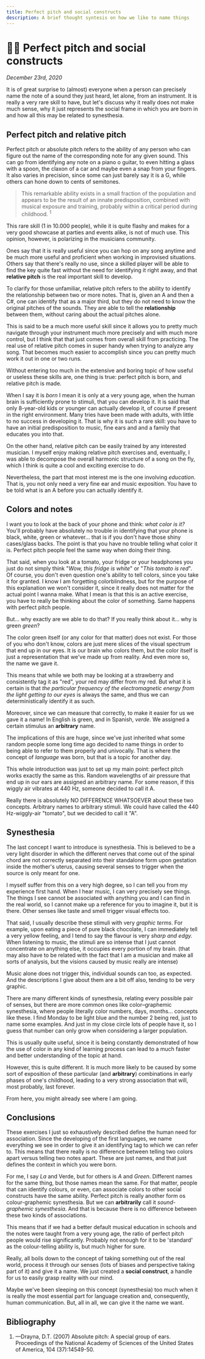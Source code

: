 ```yaml
---
title: Perfect pitch and social constructs
description: A brief thought syntesis on how we like to name things
---
```


# 👂🏻 Perfect pitch and social constructs

*December 23rd, 2020*

It is of great surprise to (almost) everyone when a person can precisely name the note of a sound they just heard, let alone, from an instrument. It is really a very rare skill to have, but let's discuss why it really does not make much sense, why it just represents the social frame in which you are born in and how all this may be related to synesthesia.

## Perfect pitch and relative pitch

Perfect pitch or absolute pitch refers to the ability of any person who can figure out the name of the corresponding note for any given sound. This can go from identifying any note on a piano o guitar, to even hitting a glass with a spoon, the claxon of a car and maybe even a snap from your fingers. It also varies in precision, since some can just barely say it is a G, while others can hone down to cents of semitones.

> This remarkable ability exists in a small fraction of the population and appears to be the result of an innate predisposition, combined with musical exposure and training, probably within a critical period during childhood. $^1$

This rare skill (1 in 10.000 people), while it is quite flashy and makes for a very good showcase at parties and events alike, is not of much use. This opinion, however, is polarizing in the musicians community. 

Ones say that it is really useful since you can hop on any song anytime and be much more useful and proficient when working in improvised situations. Others say that there's really no use, since a skilled player will be able to find the key quite fast without the need for identifying it right away, and that **relative pitch** is the real important skill to develop.

To clarify for those unfamiliar, relative pitch refers to the ability to identify the relationship between two or more notes. That is, given an A and then a C#, one can identify that as a major third, but they do not need to know the original pitches of the sounds. They are able to tell the **relationship** between them, without caring about the actual pitches alone.

This is said to be a much more useful skill since it allows you to pretty much navigate through your instrument much more precisely and with much more control, but I think that that just comes from overall skill from practicing. The real use of relative pitch comes in super handy when trying to analyze any song. That becomes much easier to accomplish since you can pretty much work it out in one or two runs.

Without entering too much in the extensive and boring topic of how useful or useless these skills are, one thing is true: perfect pitch is born, and relative pitch is made. 

When I say it is *born* I mean it is only at a very young age, when the human brain is sufficiently prone to stimuli, that you can develop it. It is said that only 8-year-old kids or younger can actually develop it, of course if present in the right environment. Many tries have been made with adults, with little to no success in developing it. That is why it is such a rare skill: you have to have an initial predisposition to music, fine ears and and a family that educates you into that. 

On the other hand, relative pitch can be easily trained by any interested musician. I myself enjoy making relative pitch exercises and, eventually, I was able to decompose the overall harmonic structure of a song on the fly, which I think is quite a cool and exciting exercise to do.

Nevertheless, the part that most interest me is the one involving *education*. That is, you not only need a very fine ear and music exposition. You have to be told what is an A before you can actually identify it.

## Colors and notes

I want you to look at the back of your phone and think: *what color is it?* You'll probably have absolutely no trouble in identifying that your phone is black, white, green or whatever... that is if you don't have those shiny cases/glass backs. The point is that you have no trouble telling what color it is. Perfect pitch people feel the same way when doing their thing.

That said, when you look at a tomato, your fridge or your headphones you just do not simply think "*Wow, this fridge is white*" or "*This tomato is red*". Of course, you don't even question one's ability to tell colors, since you take it for granted. I know I am forgetting colorblindness, but for the purpose of this explanation we won't consider it, since it really does not matter for the actual point I wanna make. What I mean is that this is an active exercise, you have to really be thinking about the color of something. Same happens with perfect pitch people.

But... why exactly are we able to do that? If you really think about it... why is green *green*?

The color green itself (or any color for that matter) does not exist. For those of you who don't know, colors are just mere slices of the visual spectrum that end up in our eyes. It is our brain who colors them, but the color itself is just a representation that we've made up from reality. And even more so, the name we gave it. 

This means that while we both may be looking at a strawberry and consistently tag it as "red", your red may differ from my red. But what it is certain is that *the particular frequency of the electromagnetic energy from the light getting to our eyes* is always the same, and thus we can deterministically identify it as such.

Moreover, since we can measure that correctly, to make it easier for us we gave it a name! In English is green, and in Spanish, *verde*. We assigned a certain stimulus an **arbitrary** name.

The implications of this are huge, since we've just inherited what some random people some long time ago decided to name things in order to being able to refer to them properly and univocally. That is where the concept of *language* was born, but that is a topic for another day.

This whole introduction was just to set up my main point: perfect pitch works exactly the same as this. Random wavelengths of air pressure that end up in our ears are assigned an arbitrary name. For some reason, if this wiggly air vibrates at 440 Hz, someone decided to call it A. 

Really there is absolutely NO DIFFERENCE WHATSOEVER about these two concepts. Arbitrary names to arbitrary stimuli. We could have called the 440 Hz-wiggly-air "tomato", but we decided to call it "A".

## Synesthesia

The last concept I want to introduce is synesthesia. This is believed to be a very light disorder in which the different nerves that come out of the spinal chord are not correctly separated into their standalone form upon gestation inside the mother's uterus, causing several senses to trigger when the source is only meant for one.

I myself suffer from this on a very high degree, so I can tell you from my experience first hand. When I hear music, I can very precisely see things. The things I see cannot be associated with anything you and I can find in the real world, so I cannot make up a reference for you to imagine it, but it is there. Other senses like taste and smell trigger visual effects too.

That said, I usually describe these stimuli with very *graphic terms*. For example, upon eating a piece of pure black chocolate, I can immediately tell a very yellow feeling, and I tend to say the flavour is very *sharp and edgy.* When listening to music, the stimuli are so intense that I just cannot concentrate on anything else, it occupies every portion of my brain. (that may also have to be related with the fact that I am a musician and make all sorts of analysis, but the visions caused by music really are intense)

Music alone does not trigger this, individual sounds can too, as expected. And the descriptions I give about them are a bit off also, tending to be very graphic.

There are many different kinds of synesthesia, relating every possible pair of senses, but there are more common ones like color–graphemic synesthesia, where people literally color numbers, days, months... concepts like these. I find Monday to be light blue and the number 2 being red, just to name some examples. And just in my close circle lots of people have it, so I guess that number can only grow when considering a larger population.

This is usually quite useful, since it is being constantly demonstrated of how the use of color in any kind of learning process can lead to a much faster and better understanding of the topic at hand. 

However, this is quite different. It is much more likely to be caused by some sort of exposition of these particular (and **arbitrary**) combinations in early phases of one's childhood, leading to a very strong association that will, most probably, last forever. 

From here, you might already see where I am going.

## Conclusions

These exercises I just so exhaustively described define the human need for association. Since the developing of the first languages, we name everything we see in order to give it an identifying tag to which we can refer to. This means that there really is no difference between telling two colors apart versus telling two notes apart. These are just names, and that just defines the context in which you were born.

For me, I say *La* and Verde, but for others is *A* and *Green*. Different names for the same thing, but those names mean the same. For that matter, people that can identify colours, or even, can associate colors to other social constructs have the same ability. Perfect pitch is really another form os colour-graphemic synesthesia. But we can **arbitrarily** call it *sound-graphemic synesthesia*. And that is because there is no difference between these two kinds of associations. 

This means that if we had a better default musical education in schools and the notes were taught from a very young age, the ratio of perfect pitch people would rise significantly. Probably not enough for it to be 'standard' as the colour-telling ability is, but much higher for sure.

Really, all boils down to the concept of taking something out of the real world, process it through our senses (lots of biases and perspective taking part of it) and give it a name. We just created a **social construct**, a handle for us to easily grasp reality with our mind.

Maybe we've been sleeping on this concept (synesthesia) too much when it is really the most essential part for language creation and, consequently, human communication. But, all in all, we can give it the name we want. 

## Bibliography

1. —Drayna, D.T. (2007) Absolute pitch: A special group of ears. Proceedings of the National Academy of Sciences of the United States of America, 104 (37):14549-50.